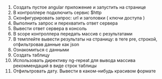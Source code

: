 1. Создать пустое angular приложение и запустить на странице
1. В контроллере подключить сервис $http
1. Сконфигурировать запрос: url и заголовки ( ключи доступа )
1. Выполнить запрос и перехватить ответ сервера
1. Вывести ответ сервера в консоль
1. В scope контроллера передать массив с результатами
1. В темплейте вывести результаты на страницу: в теге pre, строкой, отфильтровав данные как json
1. Ознакомиться с данными
1. Создать таблицу
1. Использовать директиву ng-repeat для вывода массива рекоммендаций в виде строк таблицы
1. Отфильтровать дату. Вывести в каком-нибудь красивом формате